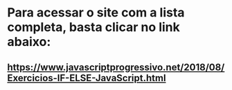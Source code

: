# Para acessar o site com a lista completa, basta clicar no link abaixo:
## https://www.javascriptprogressivo.net/2018/08/Exercicios-IF-ELSE-JavaScript.html